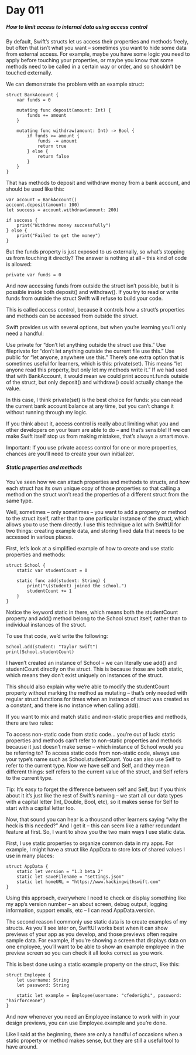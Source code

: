 # Day 011


##### How to limit access to internal data using access control

By default, Swift’s structs let us access their properties and methods freely, but often that isn’t what you want – sometimes you want to hide some data from external access. For example, maybe you have some logic you need to apply before touching your properties, or maybe you know that some methods need to be called in a certain way or order, and so shouldn’t be touched externally.

We can demonstrate the problem with an example struct:

```
struct BankAccount {
    var funds = 0

    mutating func deposit(amount: Int) {
        funds += amount
    }

    mutating func withdraw(amount: Int) -> Bool {
        if funds >= amount {
            funds -= amount
            return true
        } else {
            return false
        }
    }
}
```

That has methods to deposit and withdraw money from a bank account, and should be used like this:


```
var account = BankAccount()
account.deposit(amount: 100)
let success = account.withdraw(amount: 200)

if success {
    print("Withdrew money successfully")
} else {
    print("Failed to get the money")
}
```

But the funds property is just exposed to us externally, so what’s stopping us from touching it directly? The answer is nothing at all – this kind of code is allowed:

```
private var funds = 0
```

And now accessing funds from outside the struct isn’t possible, but it is possible inside both deposit() and withdraw(). If you try to read or write funds from outside the struct Swift will refuse to build your code.

This is called access control, because it controls how a struct’s properties and methods can be accessed from outside the struct.

Swift provides us with several options, but when you’re learning you’ll only need a handful:

Use private for “don’t let anything outside the struct use this.”
Use fileprivate for “don’t let anything outside the current file use this.”
Use public for “let anyone, anywhere use this.”
There’s one extra option that is sometimes useful for learners, which is this: private(set). This means “let anyone read this property, but only let my methods write it.” If we had used that with BankAccount, it would mean we could print account.funds outside of the struct, but only deposit() and withdraw() could actually change the value.

In this case, I think private(set) is the best choice for funds: you can read the current bank account balance at any time, but you can’t change it without running through my logic.

If you think about it, access control is really about limiting what you and other developers on your team are able to do – and that’s sensible! If we can make Swift itself stop us from making mistakes, that’s always a smart move.

Important: If you use private access control for one or more properties, chances are you’ll need to create your own initializer.

##### Static properties and methods


You’ve seen how we can attach properties and methods to structs, and how each struct has its own unique copy of those properties so that calling a method on the struct won’t read the properties of a different struct from the same type.

Well, sometimes – only sometimes – you want to add a property or method to the struct itself, rather than to one particular instance of the struct, which allows you to use them directly. I use this technique a lot with SwiftUI for two things: creating example data, and storing fixed data that needs to be accessed in various places.

First, let’s look at a simplified example of how to create and use static properties and methods:

```
struct School {
    static var studentCount = 0

    static func add(student: String) {
        print("\(student) joined the school.")
        studentCount += 1
    }
}
```

Notice the keyword static in there, which means both the studentCount property and add() method belong to the School struct itself, rather than to individual instances of the struct.

To use that code, we’d write the following:



```
School.add(student: "Taylor Swift")
print(School.studentCount)
```

I haven’t created an instance of School – we can literally use add() and studentCount directly on the struct. This is because those are both static, which means they don’t exist uniquely on instances of the struct.

This should also explain why we’re able to modify the studentCount property without marking the method as mutating – that’s only needed with regular struct functions for times when an instance of struct was created as a constant, and there is no instance when calling add().

If you want to mix and match static and non-static properties and methods, there are two rules:

To access non-static code from static code… you’re out of luck: static properties and methods can’t refer to non-static properties and methods because it just doesn’t make sense – which instance of School would you be referring to?
To access static code from non-static code, always use your type’s name such as School.studentCount. You can also use Self to refer to the current type.
Now we have self and Self, and they mean different things: self refers to the current value of the struct, and Self refers to the current type.

Tip: It’s easy to forget the difference between self and Self, but if you think about it it’s just like the rest of Swift’s naming – we start all our data types with a capital letter (Int, Double, Bool, etc), so it makes sense for Self to start with a capital letter too.

Now, that sound you can hear is a thousand other learners saying “why the heck is this needed?” And I get it – this can seem like a rather redundant feature at first. So, I want to show you the two main ways I use static data.

First, I use static properties to organize common data in my apps. For example, I might have a struct like AppData to store lots of shared values I use in many places:

```
struct AppData {
    static let version = "1.3 beta 2"
    static let saveFilename = "settings.json"
    static let homeURL = "https://www.hackingwithswift.com"
}
```

Using this approach, everywhere I need to check or display something like my app’s version number – an about screen, debug output, logging information, support emails, etc – I can read AppData.version.

The second reason I commonly use static data is to create examples of my structs. As you’ll see later on, SwiftUI works best when it can show previews of your app as you develop, and those previews often require sample data. For example, if you’re showing a screen that displays data on one employee, you’ll want to be able to show an example employee in the preview screen so you can check it all looks correct as you work.

This is best done using a static example property on the struct, like this:
```
struct Employee {
    let username: String
    let password: String

    static let example = Employee(username: "cfederighi", password: "hairforceone")
}
```
And now whenever you need an Employee instance to work with in your design previews, you can use Employee.example and you’re done.

Like I said at the beginning, there are only a handful of occasions when a static property or method makes sense, but they are still a useful tool to have around.